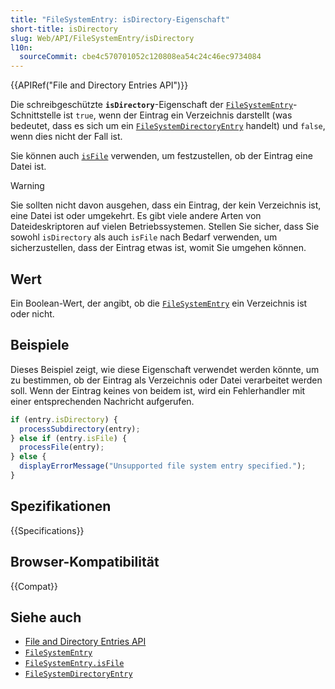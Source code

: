 ```yaml
---
title: "FileSystemEntry: isDirectory-Eigenschaft"
short-title: isDirectory
slug: Web/API/FileSystemEntry/isDirectory
l10n:
  sourceCommit: cbe4c570701052c120808ea54c24c46ec9734084
---
```


{{APIRef("File and Directory Entries API")}}

Die schreibgeschützte **`isDirectory`**-Eigenschaft der [`FileSystemEntry`](/de/docs/Web/API/FileSystemEntry)-Schnittstelle ist `true`, wenn der Eintrag ein Verzeichnis darstellt (was bedeutet, dass es sich um ein [`FileSystemDirectoryEntry`](/de/docs/Web/API/FileSystemDirectoryEntry) handelt) und `false`, wenn dies nicht der Fall ist.

Sie können auch [`isFile`](/de/docs/Web/API/FileSystemEntry/isFile) verwenden, um festzustellen, ob der Eintrag eine Datei ist.

> [!WARNING]
> Sie sollten nicht davon ausgehen, dass ein Eintrag, der kein Verzeichnis ist, eine Datei ist oder umgekehrt.
> Es gibt viele andere Arten von Dateideskriptoren auf vielen Betriebssystemen. Stellen Sie sicher, dass Sie sowohl `isDirectory` als auch `isFile` nach Bedarf verwenden, um sicherzustellen, dass der Eintrag etwas ist, womit Sie umgehen können.

## Wert

Ein Boolean-Wert, der angibt, ob die [`FileSystemEntry`](/de/docs/Web/API/FileSystemEntry) ein Verzeichnis ist oder nicht.

## Beispiele

Dieses Beispiel zeigt, wie diese Eigenschaft verwendet werden könnte, um zu bestimmen, ob der Eintrag als Verzeichnis oder Datei verarbeitet werden soll. Wenn der Eintrag keines von beidem ist, wird ein Fehlerhandler mit einer entsprechenden Nachricht aufgerufen.

```js
if (entry.isDirectory) {
  processSubdirectory(entry);
} else if (entry.isFile) {
  processFile(entry);
} else {
  displayErrorMessage("Unsupported file system entry specified.");
}
```

## Spezifikationen

{{Specifications}}

## Browser-Kompatibilität

{{Compat}}

## Siehe auch

- [File and Directory Entries API](/de/docs/Web/API/File_and_Directory_Entries_API)
- [`FileSystemEntry`](/de/docs/Web/API/FileSystemEntry)
- [`FileSystemEntry.isFile`](/de/docs/Web/API/FileSystemEntry/isFile)
- [`FileSystemDirectoryEntry`](/de/docs/Web/API/FileSystemDirectoryEntry)
